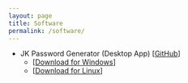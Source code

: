 ```yaml
---
layout: page
title: Software
permalink: /software/
---
```


<div id="info-wrapper">
<ul>
<li>JK Password Generator (Desktop App) [<a href="https://github.com/jkonst/PasswordGenerator">GitHub</a>]
    <ul class="download-links">
        <li>[<a href="{{ "/software-downloads/jkPasswordGenerator_win.zip" | prepend: site.baseurl }}">Download for Windows</a>]</li>
        <li>[<a href="{{ "/software-downloads/jkPasswordGenerator_linux.zip" | prepend: site.baseurl }}">Download for Linux</a>]</li>
    </ul>
</li>
</ul>
</div>
